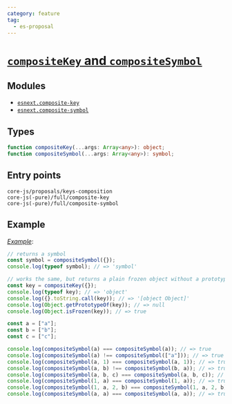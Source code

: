 ```yaml
---
category: feature
tag:
  - es-proposal
---
```


# [`compositeKey` and `compositeSymbol`](https://github.com/tc39/proposal-richer-keys/tree/master/compositeKey)

## Modules

- [`esnext.composite-key`](https://github.com/zloirock/core-js/blob/master/packages/core-js/modules/esnext.composite-key.js)
- [`esnext.composite-symbol`](https://github.com/zloirock/core-js/blob/master/packages/core-js/modules/esnext.composite-symbol.js)

## Types

```ts
function compositeKey(...args: Array<any>): object;
function compositeSymbol(...args: Array<any>): symbol;
```

## Entry points

```
core-js/proposals/keys-composition
core-js(-pure)/full/composite-key
core-js(-pure)/full/composite-symbol
```

## Example

[_Example_](https://goo.gl/2oPAH7):

```js
// returns a symbol
const symbol = compositeSymbol({});
console.log(typeof symbol); // => 'symbol'

// works the same, but returns a plain frozen object without a prototype
const key = compositeKey({});
console.log(typeof key); // => 'object'
console.log({}.toString.call(key)); // => '[object Object]'
console.log(Object.getPrototypeOf(key)); // => null
console.log(Object.isFrozen(key)); // => true

const a = ["a"];
const b = ["b"];
const c = ["c"];

console.log(compositeSymbol(a) === compositeSymbol(a)); // => true
console.log(compositeSymbol(a) !== compositeSymbol(["a"])); // => true
console.log(compositeSymbol(a, 1) === compositeSymbol(a, 1)); // => true
console.log(compositeSymbol(a, b) !== compositeSymbol(b, a)); // => true
console.log(compositeSymbol(a, b, c) === compositeSymbol(a, b, c)); // => true
console.log(compositeSymbol(1, a) === compositeSymbol(1, a)); // => true
console.log(compositeSymbol(1, a, 2, b) === compositeSymbol(1, a, 2, b)); // => true
console.log(compositeSymbol(a, a) === compositeSymbol(a, a)); // => true
```
